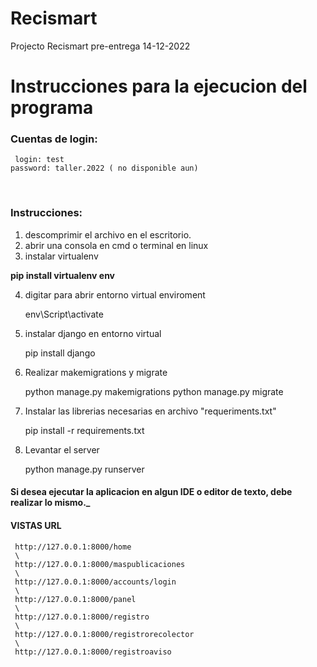 # Recismart
Projecto Recismart pre-entrega  14-12-2022



<h1>Instrucciones para la ejecucion del programa</h1>
<h3>Cuentas de login: </h3>

     login: test
    password: taller.2022 ( no disponible aun)
<br>
<h3>Instrucciones: </h3>

1.  descomprimir el archivo en el escritorio.
2.  abrir una consola en cmd o terminal en linux
3.  instalar virtualenv

**pip install virtualenv env**



4. digitar para abrir entorno virtual enviroment


    env\Script\activate

5. instalar django en entorno virtual


    pip install django

6. Realizar makemigrations y migrate


    python manage.py makemigrations
    python manage.py migrate


7. Instalar las librerias necesarias en archivo "requeriments.txt"


    pip install -r requirements.txt


8. Levantar el server


    python manage.py runserver


<h4>Si desea ejecutar la aplicacion en algun IDE o editor de texto, debe realizar lo mismo._ </h4>


<h4>VISTAS URL</h4>

     http://127.0.0.1:8000/home
     \
     http://127.0.0.1:8000/maspublicaciones
     \
     http://127.0.0.1:8000/accounts/login
     \
     http://127.0.0.1:8000/panel
     \
     http://127.0.0.1:8000/registro
     \
     http://127.0.0.1:8000/registrorecolector
     \
     http://127.0.0.1:8000/registroaviso

